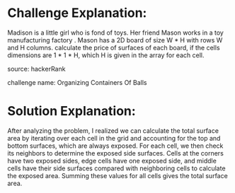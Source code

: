 # Challenge Explanation:

Madison is a little girl who is fond of toys. Her friend Mason works in a toy manufacturing factory . Mason has a 2D board  of size W * H with  rows W and H columns. calculate the price of surfaces of each board, if the cells dimensions are 1 * 1 * H, which H is given in the array for each cell.

source: hackerRank

challenge name: Organizing Containers Of Balls

# Solution Explanation:

After analyzing the problem, I realized we can calculate the total surface area by iterating over each cell in the grid and accounting for the top and bottom surfaces, which are always exposed. For each cell, we then check its neighbors to determine the exposed side surfaces. Cells at the corners have two exposed sides, edge cells have one exposed side, and middle cells have their side surfaces compared with neighboring cells to calculate the exposed area. Summing these values for all cells gives the total surface area.